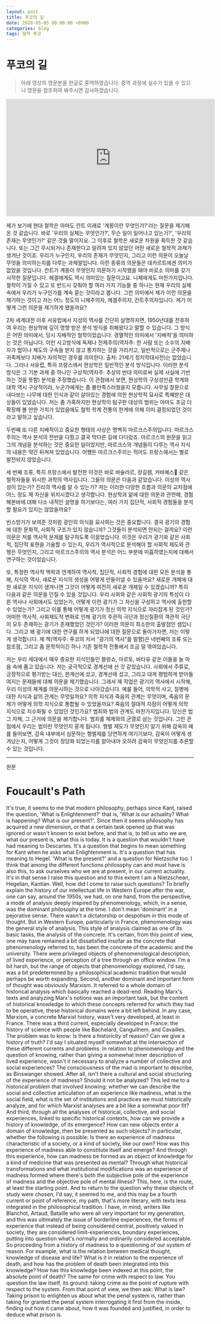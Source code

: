 ```yaml
---
layout: post
title: 푸코의 길
date: 2020-05-05 00:00:00 +0900
categories: blog
tags: 철학 푸코
---
```


푸코의 길
======
> 아래 영상의 영문본을 한글로 중역하였습니다. 중역 과정에 실수가 있을 수 있으니 영문을 참조하여 봐주시면 감사하겠습니다. 


<iframe width="560" height="315" src="https://www.youtube.com/embed/gNQWAh4tvb4" frameborder="0" allow="accelerometer; autoplay; encrypted-media; gyroscope; picture-in-picture" allowfullscreen></iframe>

제가 보기에 현대 철학은 아마도 칸트 이래로 '계몽이란 무엇인가?'라는 질문을 제기해온 것 같습니다. 바로 '우리의 실체는 무엇인가?', 무슨 일이 일어나고 있는가?', '우리의 존재는 무엇인가?' 같은 것들 말이지요. 그 이후로 철학은 새로운 차원을 획득한 것 같습니다. 또는 그간 무시되거나 존재한다고 알려져 있지 않았던 어떤 새로운 철학적 과제가 생겨난 것이죠. 우리가 누구인지, 우리의 존재가 무엇인지, 그리고 이런 의문이 오늘날 무엇을 의미하는지를 다루는 과제말입니다. 이런 종류의 의문들은 데카르트에겐 의미가 없었을 것입니다. 칸트가 계몽이 무엇인지 의문하기 시작했을 때야 비로소 의미를 갖기 시작한 질문입니다. 헤겔에게도 역시 의미있는 질문이고요. 니체에게도 마찬가지입니다. 철학이 가질 수 있고 또 반드시 갖춰야 할 여러 가지 기능들 중 하나는 현재 우리의 실체 속에서 우리가 누구인가를 계속 묻는 것이라고 봅니다. 그런 의미에서 제가 이런 의문을 제기하는 것이고 저는 어느 정도의 니체주의자, 헤겔주의자, 칸트주의자입니다. 제가 어떻게 그런 의문을 제기하게 됐을까요? 

2차 세계대전 이후 서유럽에서 지성의 역사를 간단히 설명하자면, 1950년대를 전후하여 우리는 현상학에 깊이 영향 받은 분석 방식을 취해왔다고 말할 수 있습니다. 그 방식은 어떤 의미에서, 당시 지배적인 철학이었습니다. 경멸적인 의미에서 '지배적'을 의미하는 것은 아닙니다. 이런 사고방식에 독재나 전제주의(역자주: 한 사람 또는 소수의 지배자가 법이나 제도의 구속을 받지 않고 통치하는 것을 가리키고, 일반적으로는 군주제나 귀족제보다 지배가 자의적인 경우를 의미한다. 출처: 21세기 정치학대사전)는 없었습니다. 그러나 서유럽, 특히 프랑스에서 현상학은 일반적인 분석 방식입니다. 이러한 분석 방식은 그 기본 과제 중 하나인 구상적(역자주: 추상의 반대 의미로써 실제 사실에 기반하는 것을 뜻함) 분석을 주장했습니다. 이 관점에서 보면, 현상학의 구상성만큼 학계와 대학 역시 구상적이라, 누군가에게는 좀 불만족스러웠을지 모릅니다. 사무실 창문으로 내다보는 나무에 대한 인식과 같이 살아있는 경험에 의한 현상학적 묘사로 특혜받은 대상들이 있었습니다. 저는 좀 가혹하지만 현상학이 탐구한 대상의 범위는 아마도 조금 더 확장해 볼 만한 가치가 있었음에도 철학 학계 전통의 한계에 의해 이미 결정되었던 것이라고 말하고 싶습니다. 

두번째 또 다른 지배적이고 중요한 형태의 사상은 명백히 마르크스주의입니다. 마르크스주의는 역사 분석의 전반을 다뤘고 결국 막다른 길에 다다랐죠. 마르크스의 원문을 읽고 그의 개념을 분석하는 것은 중요한 일이었지만, 마르크스의 개념들이 다루는 역사 지식의 내용은 약간 뒤쳐져 있었습니다. 어쨌든 마르크스주의는 적어도 프랑스에서는 별로 발전되지 않았습니다. 

세 번째 조류, 특히 프랑스에서 발전한 이것은 바로 바슐라르, 캉길렘, 카바예스 같은 철학자들을 위시한 과학의 역사입니다. 그들의 의문은 다음과 같았습니다. 이성의 역사성이 있는가? 진리의 역사를 알 수 있는가? 저는 이러한 다양한 흐름과 의문의 교차점에 어느 정도 제 자신을 위치시켰다고 생각합니다. 현상학과 앎에 대한 의문과 관련해, 경험해본바에 대해 다소 내적인 설명을 하기보다는, 여러 가지 집단적, 사회적 경험들을 분석할 필요가 있지는 않았을까요? 

빈스방거가 보여준 것처럼 광인의 의식을 묘사하는 것은 중요합니다. 결국 광기의 경험에 대한 문화적, 사회적 구조가 있지 않습니까? 그것들이 분석되면 안되는 걸까요? 이런 의문은 저를 역사적 문제를 탐구하도록 이끌었습니다. 이것은 우리가 광기와 같은 사회적, 집단적 표현을 기술할 수 있는지, 우리가 역사적으로 분석해야 할 사회적 제도와 관행은 무엇인지, 그리고 마르크스주의의 역사 분석은 어느 부분에 미흡하였는지에 대해서 연구하는 것이었습니다. 

또, 특정한 역사적 맥락과 연계하여 역사적, 집단적, 사회적 경험에 대한 모든 분석을 통해, 지식의 역사, 새로운 지식의 생성을 어떻게 만들어낼 수 있을까요? 새로운 개체에 대한 새로운 지식이 생겨나면 그것이 어떻게 여전히 새로운 개체일 수 있겠습니까? 특히 다음과 같은 의문을 던질 수 있을 것입니다. 우리 사회와 같은 사회적 광기의 특성이 다른 역사나 사회에서도 있었는가, 어떻게 이런 광기가 그 자신을 구성하고 역사에 출현할 수 있었는가? 그리고 이를 통해 어떻게 광기가 정신 의학 지식으로 자리잡게 된 것인가? 어떠한 역사적, 사회제도적 변화로 인해 광기의 주관적 극단과 정신질환의 객관적 극단이 모두 존재하는 광기가 존재했었던 것인가? 이러한 의문이 최소한의 출발점인 셈입니다. 그리고 왜 광기에 대한 연구를 하게 되었나에 대한 질문으로 돌아가자면, 저는 이렇게 생각합니다. 제 책(역자주: 푸코의 저서 "광기의 역사"를 말함)은 네번째의 조류 또는 참조점, 그리고 좀 문학적이긴 하나 기존 철학적 전통에서 조금 덜 엮여있습니다.

저는 우리 세대에서 매우 중요한 지식인들인 블랑쇼, 아르토, 바타유 같은 이들을 늘 마음 속에 품고 있습니다. 저는 궁극적으로 경계선에 선 것 같았습니다. 사회에서 주류로, 긍정적으로 평가받는 대신, 한계선에 섰고, 경계선에 섰고, 그리고 대게 평범하게 받아들여지는 문제들에 대해 의문을 제기했습니다. 그래서 제 작업은 광기의 역사에서 시작해, 우리 이성의 체계를 의문시하는 것으로 나아갔습니다. 예를 들어, 의학적 사고, 질병에 대한 지식과 삶의 관계는 무엇일까요? 의학 지식과 죽음의 관계는 무엇이며, 죽음의 문제가 어떻게 의학 지식으로 통합될 수 있었을까요? 죽음의 절대적 지점이 어떻게 의학 지식으로 지수화될 수 있었던 것인가요? 범죄와 법의 관계도 마찬가지입니다. 당신은 법 그 자체, 그 근거에 의문을 제기합니다. 범죄를 체제와의 균열로 삼는 것입니다. 그런 관점에서 우리는 법이란 무엇인지 묻게 됩니다. 형벌 제도가 무엇인지 알기 위해 감옥의 예를 들어보면, 감옥 내부에서 심문하는 형벌제를 당연하게 여기기보다, 감옥이 어떻게 생겨났는지, 어떻게 그것이 정당화 되었는지를 알아내야 오히려 감옥이 무엇인지를 추론할 수 있는 것입니다.

---
원문

# Foucault's Path

It's true, it seems to me that modern philosophy, perhaps since Kant, raised the question, 'What is Enlightenment?' that is, 'What is our actuality? What is happening? What is our present?'. Since then it seems philosophy has acquired a new dimension, or that a certain task opened up that was ignored or wasn't known to exist before, and that is, to tell us who we are, what our present is, what this is today. It is a question that wouldn't have had meaning to Descartes. It's a question that begins to mean something for Kant when he asks what Enlightenment is. It's a question that has meaning to Hegel. 'What is the present?' and a question for Nietzsche too. I think that among the different functions philosophy can and must have is also this, to ask ourselves who we are at present, in our current actuality. It's in that sense I raise this question and to this extent I am a Nietzschean, Hegelian, Kantian. Well, how did I come to raise such questions? To briefly explain the history of our intellectual life in Western Europe after the war, one can say, around the 1950s, we had, on one hand, from the perspective, a mode of analysis deeply inspired by phenomenology, which, in a sense, was the dominant philosophy at the time. I don't mean 'dominant' in a pejorative sense. There wasn't a dictatorship or despotism in this mode of thought. But in Western Europe, particularly in France, phenomenology was the general style of analysis. This style of analysis claimed as one of its basic tasks, the analysis of the concrete. It's certain, from this point of view, one may have remained a bit dissatisfied insofar as the concrete that phenomenology referred to, has been the concrete of the academic and the university. There were privileged objects of phenomenological description, of lived experience, or perception of a tree through an office window. I'm a bit harsh, but the range of objects that phenomenology explored, I'd say, was a bit predetermined by a philosophical academic tradition that would perhaps be worth expanding. Second, another dominant and important form of thought was obviously Marxism. It referred to a whole domain of historical analysis which basically reached a dead-end. Reading Marx's texts and analyzing Marx's notions was an important task, but the content of historical knowledge to which these concepts referred for which they had to be operative, these historical domains were a bit left behind. In any case, Marxism, a concrete Marxist history, wasn't very developed, at least in France. There was a third current, especially developed in France: the history of science with people like Bachelard, Canguilhem, and Cavailles. The problem was to know: Is there a historicity of reason? Can we give a history of truth? I'd say I situated myself somewhat at the intersection of these different currents and problems. In relation to phenomenology and the question of knowing, rather than giving a somewhat inner description of lived experience, wasn't it necessary to analyze a number of collective and social experiences? The consciousness of the mad is important to describe, as Binswanger showed. After all, isn't there a cultural and social structuring of the experience of madness? Should it not be analyzed? This led me to a historical problem that involved knowing: whether we can describe the social and collective articulation of an experience like madness, what is the social field, what is the set of institutions and practices we must historically analyze, and for which Marxist analyses are a bit like a somewhat poor fit? And third, through all the analyses of historical, collective, and social experiences, linked to specific historical contexts, how can we provide a history of knowledge, of its emergence? How can new objects enter a domain of knowledge, then be presented as such objects? In particular, whether the following is possible: Is there an experience of madness characteristic of a society, or a kind of society, like our own? How was this experience of madness able to constitute itself and emerge? And through this experience, how can madness be formed as an object of knowledge for a kind of medicine that was presented as mental? Through what historical transformations and what institutional modifications was an experience of madness formed where there's both the subjective pole of the experience of madness and the objective pole of mental illness? This, here, is the route, at least the starting point. And to return to the question why these objects of study were chosen, I'd say, it seemed to me, and this may be a fourth current or point of reference, my path, that's more literary, with texts less integrated in the philosophical tradition. I have, in mind, writers like Blanchot, Artaud, Bataille who were all very important for my generation, and this was ultimately the issue of borderline experiences, the forms of experience that instead of being considered central, positively valued in society, they are considered limit-experiences, boundary experiences, putting into question what's normally and ordinarily considered acceptable. So proceeding from a history of madness to a questioning of our system of reason. For example, what is the relation between medical thought, knowledge of disease and life? What is it in relation to the experience of death, and how has the problem of death been integrated into this knowledge? How has this knowledge been indexed at this point, the absolute point of death? The same for crime with respect to law. You question the law itself, its ground: taking crime as the point of rupture with respect to the system. From that point of view, we then ask: What is law? Taking prison to enlighten us about what the penal system is, rather than taking for granted the penal system interrogating it first from the inside, finding out how it came about, how it was founded and justified, in order to deduce what prison is. 